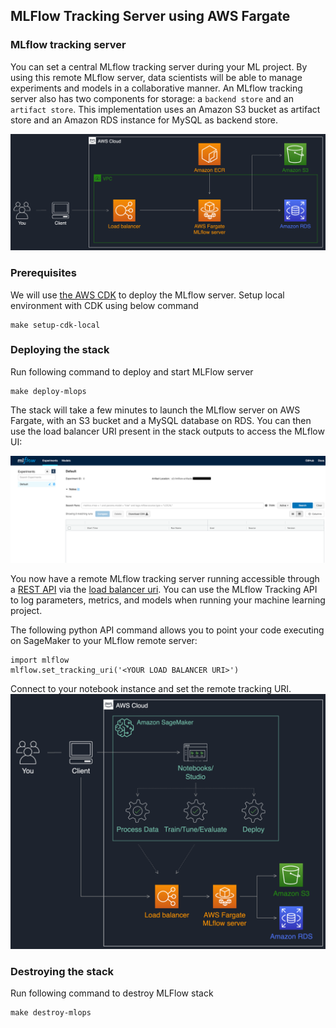 ## MLFlow Tracking Server using AWS Fargate


### MLflow tracking server
You can set a central MLflow tracking server during your ML project. By using this remote MLflow server, data scientists
will be able to manage experiments and models in a collaborative manner.
An MLflow tracking server also has two components for storage: a ```backend store``` and an ```artifact store```. This
implementation uses an Amazon S3 bucket as artifact store and an Amazon RDS instance for MySQL as backend store.

![](media/architecture-mlflow.png)

### Prerequisites

We will use [the AWS CDK](https://cdkworkshop.com/) to deploy the MLflow server.
Setup local environment with CDK using below command

```
make setup-cdk-local

```

### Deploying the stack

Run following command to deploy and start MLFlow server

```
make deploy-mlops

```

The stack will take a few minutes to launch the MLflow server on AWS Fargate, with an S3 bucket and a MySQL database on
RDS. You can then use the load balancer URI present in the stack outputs to access the MLflow UI:

![](media/mlflow-interface.png)

You now have a remote MLflow tracking server running accessible through
a [REST API](https://mlflow.org/docs/latest/rest-api.html#rest-api) via
the [load balancer uri](https://mlflow.org/docs/latest/quickstart.html#quickstart-logging-to-remote-server). 
You can use the MLflow Tracking API to log parameters, metrics, and models when running your machine learning project.

The following python API command allows you to point your code executing on SageMaker to your MLflow remote server:

```
import mlflow
mlflow.set_tracking_uri('<YOUR LOAD BALANCER URI>')
```

Connect to your notebook instance and set the remote tracking URI.
![](media/architecture-experiments.png)

### Destroying the stack

Run following command to destroy MLFlow stack

```
make destroy-mlops

```
